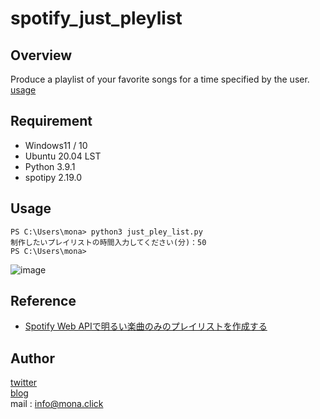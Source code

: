 # spotify_just_pleylist

## Overview
Produce a playlist of your favorite songs for a time specified by the user.<br>
[usage](https://mona.click/247/)

## Requirement

- Windows11 / 10
- Ubuntu 20.04 LST
- Python 3.9.1
- spotipy 2.19.0

## Usage

```
PS C:\Users\mona> python3 just_pley_list.py
制作したいプレイリストの時間入力してください(分)：50
PS C:\Users\mona> 
```
![image](https://user-images.githubusercontent.com/87573572/147390121-9b58f032-527e-4328-ad79-7b53393e142f.png)

## Reference

- [Spotify Web APIで明るい楽曲のみのプレイリストを作成する](https://zenn.dev/oekaki0v0/articles/c283eb1aa4a589)

## Author

[twitter](https://twitter.com/paxmona)<br>
[blog](https://mona.click)<br>
mail : info@mona.click
